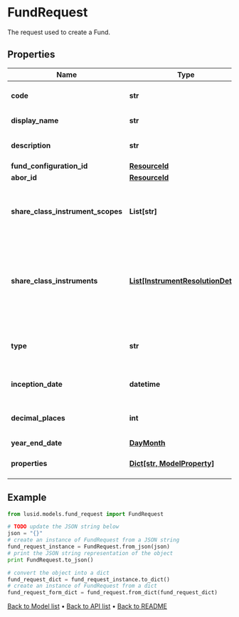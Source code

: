 # FundRequest

The request used to create a Fund.

## Properties
Name | Type | Description | Notes
------------ | ------------- | ------------- | -------------
**code** | **str** | The code given for the Fund. | 
**display_name** | **str** | The name of the Fund. | [optional] 
**description** | **str** | A description for the Fund. | [optional] 
**fund_configuration_id** | [**ResourceId**](ResourceId.md) |  | [optional] 
**abor_id** | [**ResourceId**](ResourceId.md) |  | 
**share_class_instrument_scopes** | **List[str]** | The scopes in which the instruments lie, currently limited to one. | [optional] 
**share_class_instruments** | [**List[InstrumentResolutionDetail]**](InstrumentResolutionDetail.md) | Details the user-provided instrument identifiers and the instrument resolved from them. | [optional] 
**type** | **str** | The type of fund; &#39;Standalone&#39;, &#39;Master&#39; or &#39;Feeder&#39; | 
**inception_date** | **datetime** | Inception date of the Fund | 
**decimal_places** | **int** | Number of decimal places for reporting | [optional] 
**year_end_date** | [**DayMonth**](DayMonth.md) |  | 
**properties** | [**Dict[str, ModelProperty]**](ModelProperty.md) | A set of properties for the Fund. | [optional] 

## Example

```python
from lusid.models.fund_request import FundRequest

# TODO update the JSON string below
json = "{}"
# create an instance of FundRequest from a JSON string
fund_request_instance = FundRequest.from_json(json)
# print the JSON string representation of the object
print FundRequest.to_json()

# convert the object into a dict
fund_request_dict = fund_request_instance.to_dict()
# create an instance of FundRequest from a dict
fund_request_form_dict = fund_request.from_dict(fund_request_dict)
```
[Back to Model list](../README.md#documentation-for-models) &#8226; [Back to API list](../README.md#documentation-for-api-endpoints) &#8226; [Back to README](../README.md)


